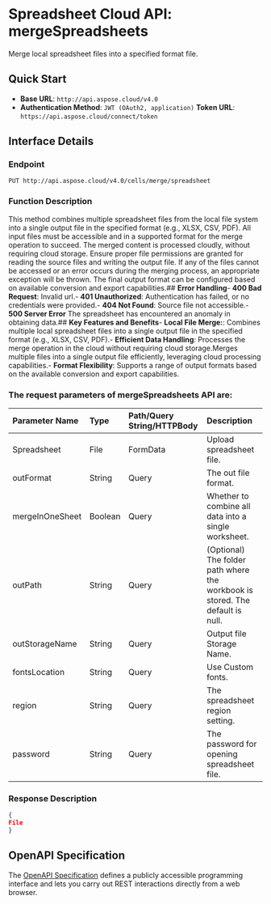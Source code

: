 # **Spreadsheet Cloud API: mergeSpreadsheets**

Merge local spreadsheet files into a specified format file. 


## **Quick Start**

- **Base URL**: `http://api.aspose.cloud/v4.0`
- **Authentication Method**: `JWT (OAuth2, application)`  **Token URL**: `https://api.aspose.cloud/connect/token`
## **Interface Details**

### **Endpoint** 

```
PUT http://api.aspose.cloud/v4.0/cells/merge/spreadsheet
```
### **Function Description**
This method combines multiple spreadsheet files from the local file system into a single output file in the specified format (e.g., XLSX, CSV, PDF). All input files must be accessible and in a supported format for the merge operation to succeed. The merged content is processed cloudly, without requiring cloud storage. Ensure proper file permissions are granted for reading the source files and writing the output file. If any of the files cannot be accessed or an error occurs during the merging process, an appropriate exception will be thrown. The final output format can be configured based on available conversion and export capabilities.## **Error Handling**- **400 Bad Request**: Invalid url.- **401 Unauthorized**:  Authentication has failed, or no credentials were provided.- **404 Not Found**: Source file not accessible.- **500 Server Error** The spreadsheet has encountered an anomaly in obtaining data.## **Key Features and Benefits**- **Local File Merge:**: Combines multiple local spreadsheet files into a single output file in the specified format (e.g., XLSX, CSV, PDF).- **Efficient Data Handling**: Processes the merge operation in the cloud without requiring cloud storage.Merges multiple files into a single output file efficiently, leveraging cloud processing capabilities.- **Format Flexibility**: Supports a range of output formats based on the available conversion and export capabilities.

### The request parameters of **mergeSpreadsheets** API are: 

| Parameter Name | Type | Path/Query String/HTTPBody | Description | 
| :- | :- | :- |:- | 
|Spreadsheet|File|FormData|Upload spreadsheet file.|
|outFormat|String|Query|The out file format.|
|mergeInOneSheet|Boolean|Query|Whether to combine all data into a single worksheet.|
|outPath|String|Query|(Optional) The folder path where the workbook is stored. The default is null.|
|outStorageName|String|Query|Output file Storage Name.|
|fontsLocation|String|Query|Use Custom fonts.|
|region|String|Query|The spreadsheet region setting.|
|password|String|Query|The password for opening spreadsheet file.|

### **Response Description**
```json
{
File
}
```


## OpenAPI Specification

The [OpenAPI Specification](https://reference.aspose.cloud/cells/#/DataProcessingController/MergeSpreadsheets) defines a publicly accessible programming interface and lets you carry out REST interactions directly from a web browser.
